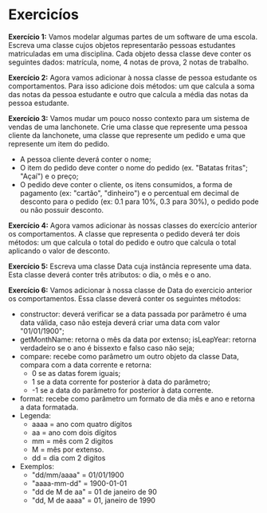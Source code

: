 # Exercicíos 

**Exercício 1:** Vamos modelar algumas partes de um software de uma escola. Escreva uma classe cujos objetos representarão pessoas estudantes matriculadas em uma disciplina. Cada objeto dessa classe deve conter os seguintes dados: matrícula, nome, 4 notas de prova, 2 notas de trabalho.

**Exercício 2:** Agora vamos adicionar à nossa classe de pessoa estudante os comportamentos. Para isso adicione dois métodos: um que calcula a soma das notas da pessoa estudante e outro que calcula a média das notas da pessoa estudante.

**Exercício 3:** Vamos mudar um pouco nosso contexto para um sistema de vendas de uma lanchonete. Crie uma classe que represente uma pessoa cliente da lanchonete, uma classe que represente um pedido e uma que represente um item do pedido.
* A pessoa cliente deverá conter o nome;
* O item do pedido deve conter o nome do pedido (ex. "Batatas fritas"; "Açaí") e o preço;
* O pedido deve conter o cliente, os itens consumidos, a forma de pagamento (ex: "cartão", "dinheiro") e o percentual em decimal de desconto para o pedido (ex: 0.1 para 10%, 0.3 para 30%), o pedido pode ou não possuir desconto.

**Exercício 4:** Agora vamos adicionar às nossas classes do exercício anterior os comportamentos. A classe que representa o pedido deverá ter dois métodos: um que calcula o total do pedido e outro que calcula o total aplicando o valor de desconto.

**Exercício 5:** Escreva uma classe Data cuja instância represente uma data. Esta classe deverá conter três atributos: o dia, o mês e o ano.

**Exercício 6:** Vamos adicionar à nossa classe de Data do exercicio anterior os comportamentos. Essa classe deverá conter os seguintes métodos:
* constructor: deverá verificar se a data passada por parâmetro é uma data válida, caso não esteja deverá criar uma data com valor "01/01/1900";
* getMonthName: retorna o mês da data por extenso;
isLeapYear: retorna verdadeiro se o ano é bissexto e falso caso não seja;
* compare: recebe como parâmetro um outro objeto da classe Data, compara com a data corrente e retorna:
  * 0 se as datas forem iguais;
  * 1 se a data corrente for posterior à data do parâmetro;
  * -1 se a data do parâmetro for posterior à data corrente.
* format: recebe como parâmetro um formato de dia mês e ano e retorna a data formatada.
* Legenda:
  * aaaa = ano com quatro dígitos
  * aa = ano com dois dígitos
  * mm = mês com 2 digitos
  * M = mês por extenso.
  * dd = dia com 2 digitos
* Exemplos:
  * "dd/mm/aaaa" = 01/01/1900
  * "aaaa-mm-dd" = 1900-01-01
  * "dd de M de aa" = 01 de janeiro de 90
  * "dd, M de aaaa" = 01, janeiro de 1990